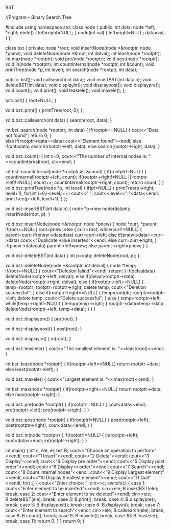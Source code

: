 BST

//Program – Binary Search Tree

#include<iostream>
using namespace std;
class node
{
public:
  int data;
	node *left, *right;
	node()
	{
		left=right=NULL;
	}
	node(int val)
	{
		left=right=NULL;
		data=val;
	}
};

class bst
{
private:
	node *root;
	void insertNode(node *&rootptr, node *pnew);
	void deleteNode(node *&root, int delval);
	int least(node *rootptr);
	int max(node *rootptr);
	void pre(node *rootptr);
	void post(node *rootptr);
	void in(node *rootptr);
	int countinternal(node *rootptr, int &count);
	void printTree(node *p, int level);
	int search(node *rootptr, int data);

public:
	bst();
	void callsearch(int data);
	void insertBST(int datain);
	void deleteBST(int data);
	void displayin();
	void displaypost();
	void displaypre();
	void count();
	void print();
	void leastele();
	void maxele();
};

bst::bst()
{
	root=NULL;
}

void bst::print()
{
	printTree(root, 0);
};

void bst::callsearch(int data)
{
	search(root, data);
}

int bst::search(node *rootptr, int data)
{
	if(rootptr==NULL)
	{
		cout<<"Data not found";
		return 0;
	}	
	else if(rootptr->data==data)
		cout<<"Element found"<<endl;
	else if(data<rootptr->data)
		search(rootptr->left, data);
	else
		search(rootptr->right, data);
}

void bst::count()
{
	int c=0;
	cout<<"The number of internal nodes is: "<<countinternal(root, c)<<endl;
}

int bst::countinternal(node *rootptr,int &count)
{
	if(rootptr!=NULL)
	{
		countinternal(rootptr->left, count);
		if(rootptr->right!=NULL || rootptr->left!=NULL)
			count++;
		countinternal(rootptr->right, count);
		return count;
	}
}
void bst::printTree(node *p, int level)
{
	if(p!=NULL)
	{
		printTree(p->right, level+1);
		for(int i=0;i<level;i++)
			cout<<"   ";
		cout<<level<<":"<<p->data<<endl;
		printTree(p->left, level+1);
	}
};

void bst::insertBST(int datain)
{
	node *p=new node(datain);
	insertNode(root, p);
}

void bst::insertNode(node *&rootptr, node *pnew)
{
	node *curr, *parent;
	if(root==NULL)
		root=pnew;
	else
	{
		curr=root;
		while(curr!=NULL)
		{
			parent=curr;
			if(pnew->data<curr->data)
				curr=curr->left;
			else if(pnew->data==curr->data)
				cout<<"Duplicate value inserted"<<endl;
			else
				curr=curr->right;
		}
		if(pnew->data<parent->data)
			parent->left=pnew;
		else
			parent->right=pnew;
	}
}

void bst::deleteBST(int data)
{
	int p=data;
	deleteNode(root, p);
}

void bst::deleteNode(node *&rootptr, int delval)
{
	node *temp;
	if(root==NULL)
	{
		cout<<"Deletion failed"<<endl;
		return;
	}
	if(delval<rootptr->data)
		deleteNode(rootptr->left, delval);
	else if(delval>rootptr->data)
		deleteNode(rootptr->right, delval);
	else
	{
		if(rootptr->left==NULL)
		{
			temp=rootptr;
			rootptr=rootptr->right;
			delete temp;
			cout<<"Deletion successful";
		}
		else if(rootptr->right==NULL)
		{
			temp=rootptr;
			rootptr=rootptr->left;
			delete temp;
			cout<<"Delete successful";
		}
		else
		{
			temp=rootptr->left;
			while(temp->right!=NULL)
			{
				temp=temp->right;
			}
			rootptr->data=temp->data;
			deleteNode(rootptr->left, temp->data);
		}
	}
}

void bst::displaypre()
{
	pre(root);
}

void bst::displaypost()
{
	post(root);
}

void bst::displayin()
{
	in(root);
}

void bst::leastele()
{
	cout<<"The smallest element is: "<<least(root)<<endl;
}

int bst::least(node *rootptr)
{
	if(rootptr->left==NULL)
		return rootptr->data;
	else
		least(rootptr->left);
}

void bst::maxele()
{
	cout<<"Largest element is: "<<max(root)<<endl;
}

int bst::max(node *rootptr)
{
	if(rootptr->right==NULL)
		return rootptr->data;
	else
		max(rootptr->right);
}

void bst::pre(node *rootptr)
{
	if(rootptr!=NULL)
	{
		cout<<rootptr->data<<endl;
		pre(rootptr->left);
		pre(rootptr->right);
	}
}

void bst::post(node *rootptr)
{
	if(rootptr!=NULL)
	{
		post(rootptr->left);
		post(rootptr->right);
		cout<<rootptr->data<<endl;
	}
}

void bst::in(node *rootptr)
{
	if(rootptr!=NULL)
	{
		in(rootptr->left);
		cout<<rootptr->data<<endl;
		in(rootptr->right);
	}
}


int main()
{
	int c, ele, el;
bst B;
	cout<<"Choose an operation to perform"<<endl;
	cout<<"1 Insert"<<endl;
	cout<<"2 Delete"<<endl;
	cout<<"3 Display"<<endl;
	cout<<"4 Display pre order"<<endl;
	cout<<"5 Display post order"<<endl;
	cout<<"6 Display in order"<<endl;
	cout<<"7 Search"<<endl;
	cout<<"8 Count internal nodes"<<endl;
	cout<<"9 Display Largest element"<<endl;
	cout<<"10 Display Smallest element"<<endl;
	cout<<"11 Quit"<<endl;
	for(;;)
	{
		cout<<"Enter choice: ";
		cin>>c;
		switch(c)
		{
			case 1: cout<<"Enter element to be inserted"<<endl;
				cin>>ele;
				B.insertBST(ele);
				break;
			case 2: cout<<"Enter element to be deleted"<<endl;
				cin>>ele;
				B.deleteBST(ele);
				break;
			case 3: B.print();
				break;
			case 4: B.displaypre();
				break;
			case 5: B.displaypost();
				break;
			case 6: B.displayin();
				break;
			case 7: cout<<"Enter element to search"<<endl;
				cin>>ele;
				B.callsearch(ele);
				break;
			case 8: B.count();
				break;
			case 9: B.maxele();
				break;
			case 10: B.leastele();
				break;
			case 11: return 0;
		}
	}
	return 0;
}
